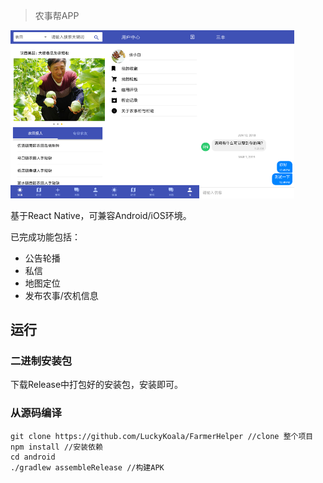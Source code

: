 > 农事帮APP

<img src="./image/index.jpeg" width=30% height=30%><img src="./image/person.jpg" width=30% height=30%><img src="./image/message.jpeg" width=30% height=30%>

基于React Native，可兼容Android/iOS环境。

已完成功能包括：

* 公告轮播
* 私信
* 地图定位
* 发布农事/农机信息

## 运行

### 二进制安装包

下载Release中打包好的安装包，安装即可。

### 从源码编译

```
git clone https://github.com/LuckyKoala/FarmerHelper //clone 整个项目
npm install //安装依赖
cd android
./gradlew assembleRelease //构建APK
```
